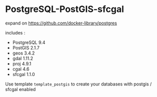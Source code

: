 # PostgreSQL-PostGIS-sfcgal

expand on https://github.com/docker-library/postgres

includes :

* PostgreSQL 9.4
* PostGIS 2.1.7
* geos 3.4.2
* gdal 1.11.2
* proj 4.9.1
* cgal 4.6
* sfcgal 1.1.0

Use template `template_postgis` to create your databases with postgis / sfcgal enabled
